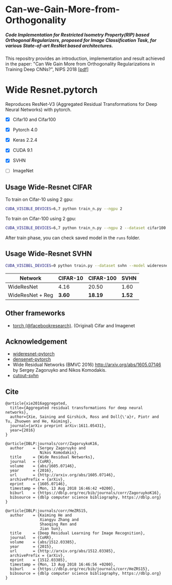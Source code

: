 # Can-we-Gain-More-from-Orthogonality
##### Code Implementation for Restricted Isometry Property(RIP) based Orthogonal Regularizers, proposed for Image Classification Task, for various State-of-art ResNet based architectures.

This repositry provides an introduction, implementation and result achieved in the paper:
"Can We Gain More from Orthogonality Regularizations in Training Deep CNNs?", NIPS 2018 [[pdf]](https://arxiv.org/abs/1810.09102) 


# Wide Resnet.pytorch
Reproduces ResNet-V3 (Aggregated Residual Transformations for Deep Neural Networks) with pytorch.

- [x] Cifar10 and Cifar100
- [x] Pytorch 4.0
- [x] Keras 2.2.4
- [x] CUDA 9.1
- [x] SVHN
- [ ] ImageNet


## Usage Wide-Resnet CIFAR
To train on Cifar-10 using 2 gpu:

```bash
CUDA_VISIBLE_DEVICES=6,7 python train_n.py --ngpu 2
```

To train on Cifar-100 using 2 gpu:

```bash
CUDA_VISIBLE_DEVICES=6,7 python train_n.py --ngpu 2 --dataset cifar100
```

After train phase, you can check saved model in the ```runs``` folder.

## Usage Wide-Resnet SVHN
``` bash
CUDA_VISIBEL_DEVICES=0 python train.py --dataset svhn --model wideresnet --learning_rate 0.01 --epochs 160
```

| **Network** | **CIFAR-10** | **CIFAR-100** | **SVHN** |
| ----------- | ------------ | ------------- | -------- |
| WideResNet  | 4.16       | 20.50          | 1.60     |
| WideResNet + Reg | **3.60** | **18.19**        | **1.52** |

## Other frameworks
* [torch (@facebookresearch)](https://github.com/szagoruyko/wide-residual-networks.). (Original) Cifar and Imagenet

## Acknowledgement
- [wideresnet-pytorch](https://github.com/xternalz/WideResNet-pytorch)
- [densenet-pytorch](https://github.com/andreasveit/densenet-pytorch)
- Wide Residual Networks (BMVC 2016) http://arxiv.org/abs/1605.07146 by Sergey Zagoruyko and Nikos Komodakis.
- [cutout-svhn](https://github.com/uoguelph-mlrg/Cutout)


## Cite
```
@article{xie2016aggregated,
  title={Aggregated residual transformations for deep neural networks},
  author={Xie, Saining and Girshick, Ross and Doll{\'a}r, Piotr and Tu, Zhuowen and He, Kaiming},
  journal={arXiv preprint arXiv:1611.05431},
  year={2016}
}
```
```
@article{DBLP:journals/corr/ZagoruykoK16,
  author    = {Sergey Zagoruyko and
               Nikos Komodakis},
  title     = {Wide Residual Networks},
  journal   = {CoRR},
  volume    = {abs/1605.07146},
  year      = {2016},
  url       = {http://arxiv.org/abs/1605.07146},
  archivePrefix = {arXiv},
  eprint    = {1605.07146},
  timestamp = {Mon, 13 Aug 2018 16:46:42 +0200},
  biburl    = {https://dblp.org/rec/bib/journals/corr/ZagoruykoK16},
  bibsource = {dblp computer science bibliography, https://dblp.org}
}
```
```
@article{DBLP:journals/corr/HeZRS15,
  author    = {Kaiming He and
               Xiangyu Zhang and
               Shaoqing Ren and
               Jian Sun},
  title     = {Deep Residual Learning for Image Recognition},
  journal   = {CoRR},
  volume    = {abs/1512.03385},
  year      = {2015},
  url       = {http://arxiv.org/abs/1512.03385},
  archivePrefix = {arXiv},
  eprint    = {1512.03385},
  timestamp = {Mon, 13 Aug 2018 16:46:56 +0200},
  biburl    = {https://dblp.org/rec/bib/journals/corr/HeZRS15},
  bibsource = {dblp computer science bibliography, https://dblp.org}
}
```
